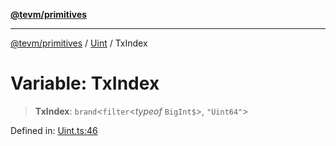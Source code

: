 [**@tevm/primitives**](../../../README.md)

***

[@tevm/primitives](../../../globals.md) / [Uint](../README.md) / TxIndex

# Variable: TxIndex

> **TxIndex**: `brand`\<`filter`\<*typeof* `BigInt$`\>, `"Uint64"`\>

Defined in: [Uint.ts:46](https://github.com/evmts/tevm-monorepo/blob/main/packages/primitives/src/Uint.ts#L46)

